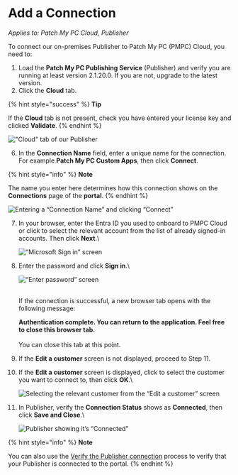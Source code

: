 # Add a Connection

_Applies to: Patch My PC Cloud, Publisher_

To connect our on-premises Publisher to Patch My PC (PMPC) Cloud, you need to:

1. Load the **Patch My PC Publishing Service** (Publisher) and verify you are running at least version 2.1.20.0. If you are not, upgrade to the latest version.
2. Click the **Cloud** tab.

{% hint style="success" %}
**Tip**

If the **Cloud** tab is not present, check you have entered your license key and clicked **Validate**.
{% endhint %}

![&#x22;Cloud&#x22; tab of our Publisher](/_images/image-%281725%29.png-"&#x22;Cloud&#x22;-tab-of-our-Publisher" "&#x22;Cloud&#x22; tab of our Publisher")

6. In the **Connection Name** field, enter a unique name for the connection. For example **Patch My PC Custom Apps**, then click **Connect**.

{% hint style="info" %}
**Note**

The name you enter here determines how this connection shows on the **Connections** page of the **portal**.
{% endhint %}

![Entering a “Connection Name” and clicking “Connect”](/_images/image-%281726%29.png-"Entering-a-\"Connection-Name\"-and-clicking-\"Connect\"" "Entering a “Connection Name” and clicking “Connect”")

7.  In your browser, enter the Entra ID you used to onboard to PMPC Cloud or click to select the relevant account from the list of already signed-in accounts. Then click **Next**.\


    ![“Microsoft Sign in” screen](/_images/image-%281420%29.png-"\"Microsoft-Sign-in\"-screen" "“Microsoft Sign in” screen")


8.  Enter the password and click **Sign in**.\


    ![“Enter password” screen](/_images/image-%281421%29.png-"\"Enter-password\"-screen" "“Enter password” screen")

    \
    If the connection is successful, a new browser tab opens with the following message:

    **Authentication complete. You can return to the application. Feel free to close this browser tab.**\
    \
    You can close this tab at this point.
9. If the **Edit a customer** screen is not displayed, proceed to Step 11.
10. If the **Edit a customer** screen is displayed, click to select the customer you want to connect to, then click **OK**.\


    ![Selecting the relevant customer from the “Edit a customer” screen](/_images/image-%28910%29.png-"Selecting-the-relevant-customer-from-the-\"Edit-a-customer\"-screen" "Selecting the relevant customer from the “Edit a customer” screen")


11. In Publisher, verify the **Connection Status** shows as **Connected**, then click **Save and Close**.\


    ![Publisher showing it’s “Connected”](/_images/image-%281728%29.png-"Publisher-showing-it’s-\"Connected\"" "Publisher showing it’s “Connected”")

{% hint style="info" %}
**Note**

You can also use the [Verify the Publisher connection](verify-a-publisher-connection-from-cloud.md) process to verify that your Publisher is connected to the portal.
{% endhint %}
